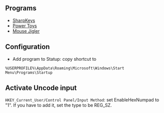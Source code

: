 
## Programs

* [SharpKeys](https://github.com/randyrants/sharpkeys/)
* [Power Toys](https://github.com/microsoft/PowerToys/releases/)
* [Mouse Jigler](https://dnlwd.best/mousejiggler/)

## Configuration
* Add program to Statup: copy shortcut to 
```
%USERPROFILE%\AppData\Roaming\Microsoft\Windows\Start Menu\Programs\Startup
```

## Activate Uncode input
`HKEY_Current_User/Control Panel/Input Method`: set EnableHexNumpad to "1". If you have to add it, set the type to be REG_SZ.

